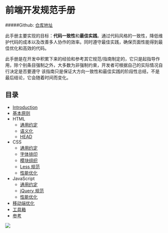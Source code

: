 # 前端开发规范手册

#####Github: [仓库地址](https://github.com/pookpal/starFEGuild)

此手册主要实现的目标：**代码一致性**和**最佳实践**。通过代码风格的一致性，降低维护代码的成本以及改善多人协作的效率。同时遵守最佳实践，确保页面性能得到最佳优化和高效的代码。

此手册是在开发中积累下来的经验和参考其它规范/指南制定的，它只是起指导作用，除个别条目强制之外，大多数为非强制约束，开发者可根据自己的实际情况自行决定是否要遵守
该指南只是保证大方向一致性和最佳实践的阶段性总结，不是最后结论，它会随着时间而变化。

## 目录
* [Introduction](http://zhibimo.com/read/Ashu/front-end-style-guide/)
* [基本原则](http://zhibimo.com/read/Ashu/front-end-style-guide/basic/index.html)
* HTML
   * [通用约定](http://zhibimo.com/read/Ashu/front-end-style-guide/html/general.html)
   * [语义化](http://zhibimo.com/read/Ashu/front-end-style-guide/html/semantic.html)
   * [HEAD](http://zhibimo.com/read/Ashu/front-end-style-guide/html/head.html)
* CSS
   * [通用约定](http://zhibimo.com/read/Ashu/front-end-style-guide/css/general.html)
   * [字体排印](http://zhibimo.com/read/Ashu/front-end-style-guide/css/typography.html)
   * [模块组织](http://zhibimo.com/read/Ashu/front-end-style-guide/css/structure.html)
   * [Less 规范](http://zhibimo.com/read/Ashu/front-end-style-guide/css/less.html)
   * [性能优化](http://zhibimo.com/read/Ashu/front-end-style-guide/css/performance.html)
* JavaScript
   * [通用约定](http://zhibimo.com/read/Ashu/front-end-style-guide/javascript/general.html)
   * [jQuery 规范](http://zhibimo.com/read/Ashu/front-end-style-guide/javascript/jquery.html)
   * [性能优化](http://zhibimo.com/read/Ashu/front-end-style-guide/javascript/performance.html)
* [移动端优化](http://zhibimo.com/read/Ashu/front-end-style-guide/mobile-optimize/index.html)
* [工具箱](http://zhibimo.com/read/Ashu/front-end-style-guide/tool/index.html)
* [参考](http://zhibimo.com/read/Ashu/front-end-style-guide/reference/index.html)

![](https://raw.githubusercontent.com/Aaaaaashu/Front-End-Style-Guide/master/img/husky.png)
